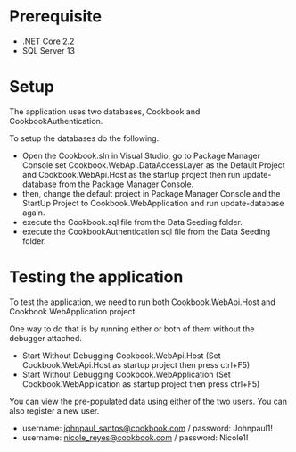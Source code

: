 # Prerequisite
* .NET Core 2.2
* SQL Server 13

# Setup
The application uses two databases, Cookbook and CookbookAuthentication.

To setup the databases do the following.
* Open the Cookbook.sln in Visual Studio, go to Package Manager Console set Cookbook.WebApi.DataAccessLayer as the Default Project and Cookbook.WebApi.Host as the startup project then run update-database from the Package Manager Console.
* then, change the default project in Package Manager Console and the StartUp Project to Cookbook.WebApplication and run update-database again.
* execute the Cookbook.sql file from the Data Seeding folder.
* execute the CookbookAuthentication.sql file from the Data Seeding folder.

# Testing the application
To test the application, we need to run both Cookbook.WebApi.Host and Cookbook.WebApplication project.

One way to do that is by running either or both of them without the debugger attached.
* Start Without Debugging Cookbook.WebApi.Host (Set Cookbook.WebApi.Host as startup project then press ctrl+F5)
* Start Without Debugging Cookbook.WebApplication (Set Cookbook.WebApplication as startup project then press ctrl+F5)

You can view the pre-populated data using either of the two users. You can also register a new user.
* username: johnpaul_santos@cookbook.com / password: Johnpaul1!
* username: nicole_reyes@cookbook.com / password: Nicole1!

